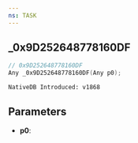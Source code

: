 ```yaml
---
ns: TASK
---
```

## _0x9D252648778160DF

```c
// 0x9D252648778160DF
Any _0x9D252648778160DF(Any p0);
```

```
NativeDB Introduced: v1868
```

## Parameters
* **p0**:
